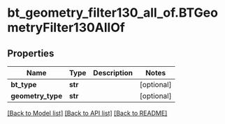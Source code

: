 # bt_geometry_filter130_all_of.BTGeometryFilter130AllOf

## Properties
Name | Type | Description | Notes
------------ | ------------- | ------------- | -------------
**bt_type** | **str** |  | [optional] 
**geometry_type** | **str** |  | [optional] 

[[Back to Model list]](../README.md#documentation-for-models) [[Back to API list]](../README.md#documentation-for-api-endpoints) [[Back to README]](../README.md)


